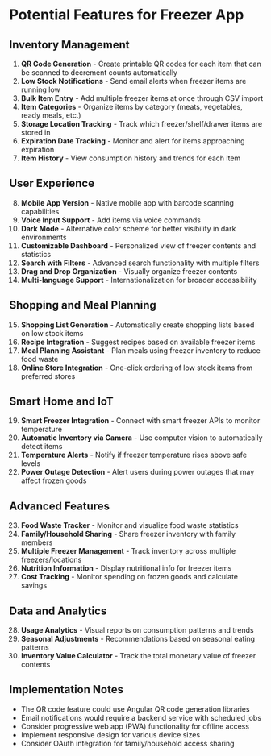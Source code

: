# Potential Features for Freezer App

## Inventory Management
1. **QR Code Generation** - Create printable QR codes for each item that can be scanned to decrement counts automatically
2. **Low Stock Notifications** - Send email alerts when freezer items are running low
3. **Bulk Item Entry** - Add multiple freezer items at once through CSV import
4. **Item Categories** - Organize items by category (meats, vegetables, ready meals, etc.)
5. **Storage Location Tracking** - Track which freezer/shelf/drawer items are stored in
6. **Expiration Date Tracking** - Monitor and alert for items approaching expiration
7. **Item History** - View consumption history and trends for each item

## User Experience
8. **Mobile App Version** - Native mobile app with barcode scanning capabilities
9. **Voice Input Support** - Add items via voice commands
10. **Dark Mode** - Alternative color scheme for better visibility in dark environments
11. **Customizable Dashboard** - Personalized view of freezer contents and statistics
12. **Search with Filters** - Advanced search functionality with multiple filters
13. **Drag and Drop Organization** - Visually organize freezer contents
14. **Multi-language Support** - Internationalization for broader accessibility

## Shopping and Meal Planning
15. **Shopping List Generation** - Automatically create shopping lists based on low stock items
16. **Recipe Integration** - Suggest recipes based on available freezer items
17. **Meal Planning Assistant** - Plan meals using freezer inventory to reduce food waste
18. **Online Store Integration** - One-click ordering of low stock items from preferred stores

## Smart Home and IoT
19. **Smart Freezer Integration** - Connect with smart freezer APIs to monitor temperature
20. **Automatic Inventory via Camera** - Use computer vision to automatically detect items
21. **Temperature Alerts** - Notify if freezer temperature rises above safe levels
22. **Power Outage Detection** - Alert users during power outages that may affect frozen goods

## Advanced Features
23. **Food Waste Tracker** - Monitor and visualize food waste statistics
24. **Family/Household Sharing** - Share freezer inventory with family members
25. **Multiple Freezer Management** - Track inventory across multiple freezers/locations
26. **Nutrition Information** - Display nutritional info for freezer items
27. **Cost Tracking** - Monitor spending on frozen goods and calculate savings

## Data and Analytics
28. **Usage Analytics** - Visual reports on consumption patterns and trends
29. **Seasonal Adjustments** - Recommendations based on seasonal eating patterns
30. **Inventory Value Calculator** - Track the total monetary value of freezer contents

## Implementation Notes
- The QR code feature could use Angular QR code generation libraries
- Email notifications would require a backend service with scheduled jobs
- Consider progressive web app (PWA) functionality for offline access
- Implement responsive design for various device sizes
- Consider OAuth integration for family/household access sharing